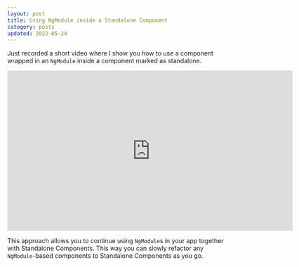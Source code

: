 ```yaml
---
layout: post
title: Using NgModule inside a Standalone Component
category: posts
updated: 2022-05-24
---
```


Just recorded a short video where I show you how to use a component wrapped in an `NgModule` inside a component marked as standalone.

<iframe width="650" height="365" src="https://www.youtube.com/embed/NUHA8z8Rmkk" title="YouTube video player" frameborder="0" allow="accelerometer; autoplay; clipboard-write; encrypted-media; gyroscope; picture-in-picture" allowfullscreen></iframe>

This approach allows you to continue using `NgModule`s in your app together with Standalone Components. This way you can slowly refactor any `NgModule`-based components to Standalone Components as you go.
